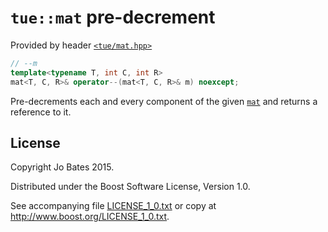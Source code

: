 `tue::mat` pre-decrement
========================
Provided by header [`<tue/mat.hpp>`](../../headers/mat.md)

```c++
// --m
template<typename T, int C, int R>
mat<T, C, R>& operator--(mat<T, C, R>& m) noexcept;
```

Pre-decrements each and every component of the given
[`mat`](../../headers/mat.md) and returns a reference to it.

License
-------
Copyright Jo Bates 2015.

Distributed under the Boost Software License, Version 1.0.

See accompanying file [LICENSE_1_0.txt](../../../LICENSE_1_0.txt) or copy at
http://www.boost.org/LICENSE_1_0.txt.
